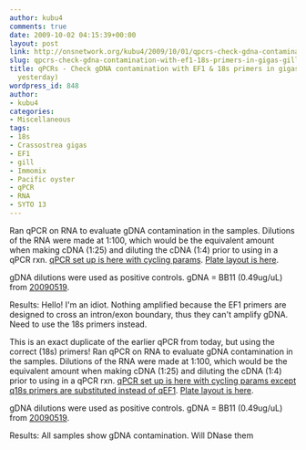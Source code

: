 ```yaml
---
author: kubu4
comments: true
date: 2009-10-02 04:15:39+00:00
layout: post
link: http://onsnetwork.org/kubu4/2009/10/01/qpcrs-check-gdna-contamination-with-ef1-18s-primers-in-gigas-gill-rna-from-yesterday/
slug: qpcrs-check-gdna-contamination-with-ef1-18s-primers-in-gigas-gill-rna-from-yesterday
title: qPCRs - Check gDNA contamination with EF1 & 18s primers in gigas gill RNA (from
  yesterday)
wordpress_id: 848
author:
- kubu4
categories:
- Miscellaneous
tags:
- 18s
- Crassostrea gigas
- EF1
- gill
- Immomix
- Pacific oyster
- qPCR
- RNA
- SYTO 13
---
```


Ran qPCR on RNA to evaluate gDNA contamination in the samples. Dilutions of the RNA were made at 1:100, which would be the equivalent amount when making cDNA (1:25) and diluting the cDNA (1:4) prior to using in a qPCR rxn. [qPCR set up is here with cycling params](http://eagle.fish.washington.edu/Arabidopsis/Notebook%20Workup%20Files/20091001-01.jpg). [Plate layout is here](http://eagle.fish.washington.edu/Arabidopsis/Notebook%20Workup%20Files/20091001-02.jpg).

gDNA dilutions were used as positive controls. gDNA = BB11 (0.49ug/uL) from [20090519](/Sam%27s+Working+Notebook+Jan-May+2009#sjw20090519).

Results: Hello! I'm an idiot. Nothing amplified because the EF1 primers are designed to cross an intron/exon boundary, thus they can't amplify gDNA. Need to use the 18s primers instead.



This is an exact duplicate of the earlier qPCR from today, but using the correct (18s) primers! Ran qPCR on RNA to evaluate gDNA contamination in the samples. Dilutions of the RNA were made at 1:100, which would be the equivalent amount when making cDNA (1:25) and diluting the cDNA (1:4) prior to using in a qPCR rxn. [qPCR set up is here with cycling params except q18s primers are substituted instead of qEF1](http://eagle.fish.washington.edu/Arabidopsis/Notebook%20Workup%20Files/20091001-01.jpg). [Plate layout is here](http://eagle.fish.washington.edu/Arabidopsis/Notebook%20Workup%20Files/20091001-03.jpg).

gDNA dilutions were used as positive controls. gDNA = BB11 (0.49ug/uL) from [20090519](/Sam%27s+Working+Notebook+Jan-May+2009#sjw20090519).

Results: All samples show gDNA contamination. Will DNase them
